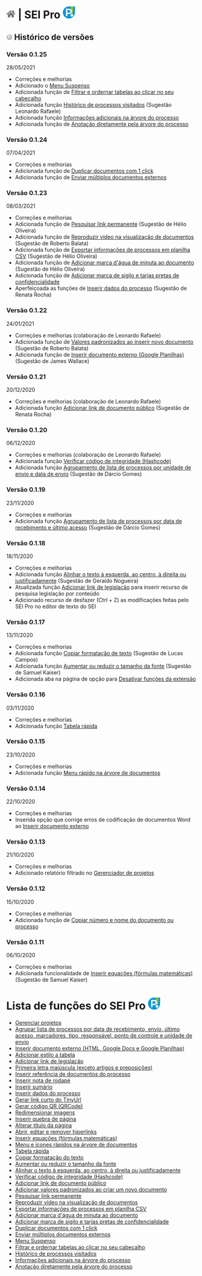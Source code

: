 # [![Home](../img/home.png)](../) |  SEI Pro ![Icone](../img/icon-32.png)

## ![SEI Pro Histórico de Versões](../img/icon-historico.png) Histórico de versões

### Versão 0.1.25
28/05/2021

- Correções e melhorias
- Adicionado o [Menu Suspenso](../pages/MENUSUSPENSO.md)
- Adicionada função de [Filtrar e ordernar tabelas ao clicar no seu cabeçalho](../pages/ORDERNARTABELA.md)
- Adicionada função [Histórico de processos visitados](../pages/HISTORICOPROC.md) (Sugestão Leonardo Rafaele)
- Adicionada função [Informações adicionais na árvore do processo](../pages/INFOARVORE.md)
- Adicionada função de [Anotação diretamente pela árvore do processo](../pages/NOTAARVORE.md)

### Versão 0.1.24
07/04/2021

- Correções e melhorias
- Adicionada função de [Duplicar documentos com 1 click](../pages/DUPLICARDOC.md)
- Adicionada função de [Enviar múltiplos documentos externos](../pages/UPLOADDOCS.md)

### Versão 0.1.23
08/03/2021

- Correções e melhorias
- Adicionada função de [Pesquisar link permanente](../pages/LINKPERMANENTE.md) (Sugestão de Hélio Oliveira)
- Adicionada função de [Reproduzir vídeo na visualização de documentos](../pages/PLAYVIDEO.md) (Sugestão de Roberto Balata)
- Adicionada função de [Exportar informações de processos em planilha CSV](../pages/LISTAPROCESSOS.md) (Sugestão de Hélio Oliveira)
- Adicionada função de [Adicionar marca d'água de minuta ao documento](../pages/MARCAMINUTA.md) (Sugestão de Hélio Oliveira)
- Adicionada função de [Adicionar marca de sigilo e tarjas pretas de confidencialidade](../pages/SIGILODOC.md)
- Aperfeiçoada as funções de [Inserir dados do processo](../pages/DADOSPROCESSO.md) (Sugestão de Renata Rocha)

### Versão 0.1.22
24/01/2021

- Correções e melhorias (colaboração de Leonardo Rafaele)
- Adicionada função de [Valores padronizados ao inserir novo documento](../pages/VALDEFAULT.md) (Sugestão de Roberto Balata)
- Adicionada função de [Inserir documento externo (Google Planilhas)](../pages/INSERIRDOC.md) (Sugestão de James Wallace)

### Versão 0.1.21
20/12/2020

- Correções e melhorias (colaboração de Leonardo Rafaele)
- Adicionada função [Adicionar link de documento público](../pages/DOCPUBLICO.md) (Sugestão de Renata Rocha)

### Versão 0.1.20
06/12/2020

- Correções e melhorias (colaboração de Leonardo Rafaele)
- Adicionada função [Verificar código de integridade (Hashcode)](../pages/HASHCODE.md)
- Adicionada função [Agrupamento de lista de processos por unidade de envio e data de envio](../pages/AGRUPAR.md) (Sugestão de Dárcio Gomes)

### Versão 0.1.19
23/11/2020

- Correções e melhorias 
- Adicionada função [Agrupamento de lista de processos por data de recebimento e último acesso](../pages/AGRUPAR.md) (Sugestão de Dárcio Gomes)

### Versão 0.1.18
18/11/2020

- Correções e melhorias 
- Adicionada função [Alinhar o texto à esquerda, ao centro, à direita ou justificadamente](../pages/ALINHARTEXTO.md) (Sugestão de Geraldo Nogueira)
- Atualizada função [Adicionar link de legislação](../pages/LINKLEGIS.md) para inserir recurso de pesquisa legislação por conteúdo
- Adicionado recurso de desfazer (Ctrl + Z) as modificações feitas pelo SEI Pro no editor de texto do SEI

### Versão 0.1.17
13/11/2020

- Correções e melhorias
- Adicionada função [Copiar formatação de texto](../pages/COPIARFORMATACAO.md) (Sugestão de Lucas Campos)
- Adicionada função [Aumentar ou reduzir o tamanho da fonte](../pages/AUMENTARFONTE.md) (Sugestão de Samuel Kaiser)
- Adicionada aba na página de opção para [Desativar funções da extensão](../pages/DESATIVARFUNCOES.md)

### Versão 0.1.16
03/11/2020

- Correções e melhorias
- Adicionada função [Tabela rápida](../pages/TABELARAPIDA.md)

### Versão 0.1.15
23/10/2020

- Correções e melhorias
- Adicionada função [Menu rápido na árvore de documentos](../pages/MENURAPIDO.md)

### Versão 0.1.14
22/10/2020

- Correções e melhorias
- Inserida opção que corrige erros de codificação de documentos Word ao [Inserir documento externo](../pages/INSERIRDOC.md)

### Versão 0.1.13
21/10/2020

- Correções e melhorias
- Adicionado relatório filtrado no [Gerenciador de projetos](../pages/PROJETOS.md)

### Versão 0.1.12
15/10/2020

- Correções e melhorias
- Adicionada função de [Copiar número e nome do documento ou processo](../pages/COPIARDOC.md)

### Versão 0.1.11
06/10/2020

- Correções e melhorias
- Adicionada funcionalidade de [Inserir equações (fórmulas matemáticas)](../pages/EQUACOES.md) (Sugestão de Samuel Kaiser)

# Lista de funções do SEI Pro ![SEI Pro](../img/icon-32.png)

- [Gerenciar projetos](../pages/PROJETOS.md)
- [Agrupar  lista de processos por data de recebimento, envio, último acesso, marcadores, tipo, responsável, ponto de controle e unidade de envio](../pages/AGRUPAR.md)
- [Inserir documento externo (HTML, Google Docs e Google Planilhas)](../pages/INSERIRDOC.md)
- [Adicionar estilo a tabela](../pages/ESTILOTABELA.md)
- [Adicionar link de legislação](../pages/LINKLEGIS.md)
- [Primeira letra maiúscula (exceto artigos e preposições)](../pages/LETRAMAIUSC.md)
- [Inserir referência de documentos do processo](../pages/REFDOCUMENTOS.md)
- [Inserir nota de rodapé](../pages/NOTARODAPE.md)
- [Inserir sumário](../pages/SUMARIO.md)
- [Inserir dados do processo](../pages/DADOSPROCESSO.md)
- [Gerar link curto do TinyUrl](../pages/LINKCURTO.md)
- [Gerar código QR (QRCode)](../pages/QRCODE.md)
- [Redimensionar imagens](../pages/REDIMENSIONAIMG.md)
- [Inserir quebra de página](../pages/QUEBRAPAGINA.md)
- [Alterar título da página](../pages/TITULOPAGINA.md)
- [Abrir, editar e remover hiperlinks](../pages/ABRIRLINKS.md)
- [Inserir equações (fórmulas matemáticas)](../pages/EQUACOES.md)
- [Menu e ícones rápidos na árvore de documentos](../pages/MENURAPIDO.md)
- [Tabela rápida](../pages/TABELARAPIDA.md)
- [Copiar formatação do texto](../pages/COPIARFORMATACAO.md)
- [Aumentar ou reduzir o tamanho da fonte](../pages/AUMENTARFONTE.md)
- [Alinhar o texto à esquerda, ao centro, à direita ou justificadamente](../pages/ALINHARTEXTO.md)
- [Verificar código de integridade (Hashcode)](../pages/HASHCODE.md)
- [Adicionar link de documento público](../pages/DOCPUBLICO.md)
- [Adicionar valores padronizados ao criar um novo documento](../pages/VALDEFAULT.md)
- [Pesquisar link permanente](../pages/LINKPERMANENTE.md)
- [Reproduzir vídeo na visualização de documentos](../pages/PLAYVIDEO.md)
- [Exportar informações de processos em planilha CSV](../pages/LISTAPROCESSOS.md)
- [Adicionar marca d'água de minuta ao documento](../pages/MARCAMINUTA.md)
- [Adicionar marca de sigilo e tarjas pretas de confidencialidade](../pages/SIGILODOC.md)
- [Duplicar documentos com 1 click](../pages/DUPLICARDOC.md)
- [Enviar múltiplos documentos externos](../pages/UPLOADDOCS.md)
- [Menu Suspenso](../pages/MENUSUSPENSO.md)
- [Filtrar e ordernar tabelas ao clicar no seu cabeçalho](../pages/ORDERNARTABELA.md)
- [Histórico de processos visitados](../pages/HISTORICOPROC.md)
- [Informações adicionais na árvore do processo](../pages/INFOARVORE.md)
- [Anotação diretamente pela árvore do processo](../pages/NOTAARVORE.md)
